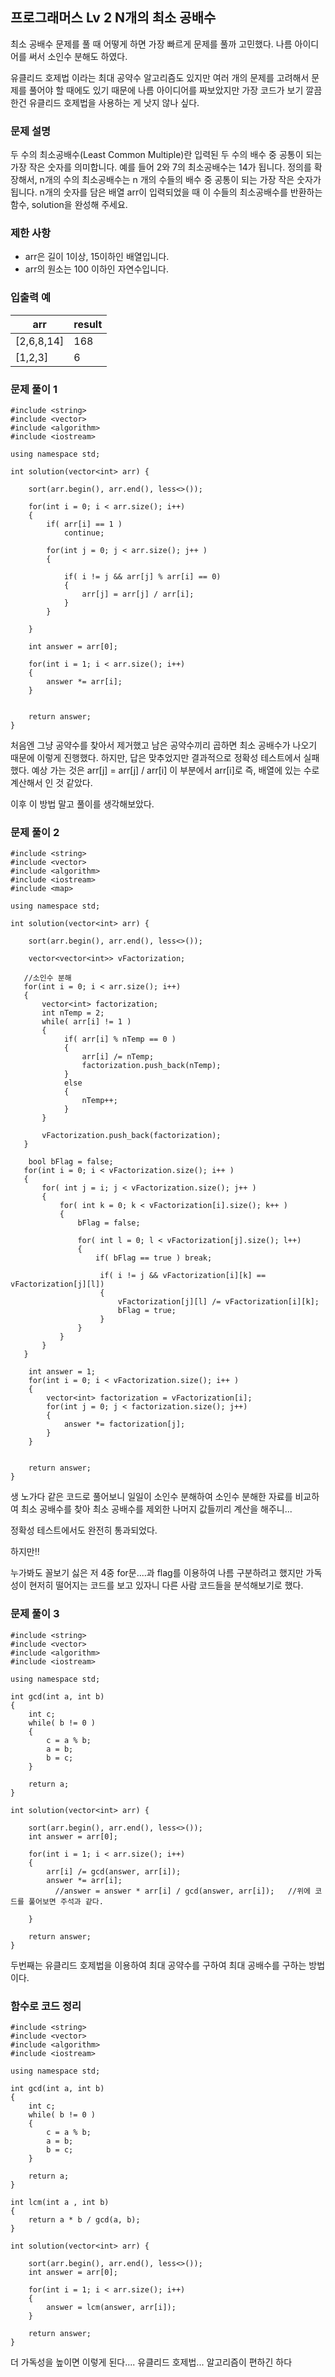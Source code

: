## 프로그래머스 Lv 2 N개의 최소 공배수 
최소 공배수 문제를 풀 때 어떻게 하면 가장 빠르게 문제를 풀까 고민했다.
나름 아이디어를 써서 소인수 분해도 하였다.

유클리드 호제법 이라는 최대 공약수 알고리즘도 있지만 여러 개의 문제를 고려해서 문제를 풀어야 할 때에도 있기 때문에 나름 아이디어를 짜보았지만
가장 코드가 보기 깔끔한건 유클리드 호제법을 사용하는 게 낫지 않나 싶다.

### 문제 설명
두 수의 최소공배수(Least Common Multiple)란 입력된 두 수의 배수 중 공통이 되는 가장 작은 숫자를 의미합니다. 
예를 들어 2와 7의 최소공배수는 14가 됩니다. 정의를 확장해서, n개의 수의 최소공배수는 n 개의 수들의 배수 중 공통이 되는 가장 작은 숫자가 됩니다.
n개의 숫자를 담은 배열 arr이 입력되었을 때 이 수들의 최소공배수를 반환하는 함수, solution을 완성해 주세요.

### 제한 사항
- arr은 길이 1이상, 15이하인 배열입니다.
- arr의 원소는 100 이하인 자연수입니다.

### 입출력 예
| arr | 	result |
| --- | --- |
| [2,6,8,14] |	168 |
| [1,2,3] |	6 |

### 문제 풀이 1
```
#include <string>
#include <vector>
#include <algorithm>
#include <iostream>

using namespace std;

int solution(vector<int> arr) {
    
    sort(arr.begin(), arr.end(), less<>());
    
    for(int i = 0; i < arr.size(); i++)
    {
        if( arr[i] == 1 )
            continue;
        
        for(int j = 0; j < arr.size(); j++ )
        {
            
            if( i != j && arr[j] % arr[i] == 0)
            {
                arr[j] = arr[j] / arr[i];
            }
        }
        
    }
    
    int answer = arr[0];

    for(int i = 1; i < arr.size(); i++)
    {
        answer *= arr[i];
    }

    
    return answer;
}
```
처음엔 그냥 공약수를 찾아서 제거했고 남은 공약수끼리 곱하면 최소 공배수가 나오기 때문에 이렇게 진행했다.
하지만, 답은 맞추었지만 결과적으로 정확성 테스트에서 실패했다.
예상 가는 것은 arr[j] = arr[j] / arr[i] 이 부분에서 arr[i]로 즉, 배열에 있는 수로 계산해서 인 것 같았다.

이후 이 방법 말고 풀이를 생각해보았다.

### 문제 풀이 2
```
#include <string>
#include <vector>
#include <algorithm>
#include <iostream>
#include <map>

using namespace std;

int solution(vector<int> arr) {
    
    sort(arr.begin(), arr.end(), less<>());
    
    vector<vector<int>> vFactorization;
    
   //소인수 분해
   for(int i = 0; i < arr.size(); i++)
   {
       vector<int> factorization;
       int nTemp = 2;
       while( arr[i] != 1 )
       {
            if( arr[i] % nTemp == 0 )
            {
                arr[i] /= nTemp;
                factorization.push_back(nTemp);
            }
            else
            {
                nTemp++;
            }
       }
       
       vFactorization.push_back(factorization);
   }
    
    bool bFlag = false;
   for(int i = 0; i < vFactorization.size(); i++ )
   {
       for( int j = i; j < vFactorization.size(); j++ )
       {
           for( int k = 0; k < vFactorization[i].size(); k++ )
           {
               bFlag = false;
               
               for( int l = 0; l < vFactorization[j].size(); l++)
               {
                   if( bFlag == true ) break;
                   
                    if( i != j && vFactorization[i][k] == vFactorization[j][l])
                    {
                        vFactorization[j][l] /= vFactorization[i][k];
                        bFlag = true;
                    }
               }
           }
       }
   }
    
    int answer = 1;
    for(int i = 0; i < vFactorization.size(); i++ )
    {
        vector<int> factorization = vFactorization[i];
        for(int j = 0; j < factorization.size(); j++)
        {
            answer *= factorization[j];
        }
    }

    
    return answer;
}
```
생 노가다 같은 코드로 풀어보니 일일이 소인수 분해하여 소인수 분해한 자료를 비교하여 최소 공배수를 찾아 최소 공배수를 제외한 나머지 값들끼리 계산을 해주니...

정확성 테스트에서도 완전히 통과되었다.

하지만!!

누가봐도 꼴보기 싫은 저 4중 for문....과 flag를 이용하여 나름 구분하려고 했지만 가독성이 현저히 떨어지는 코드를 보고 있자니 다른 사람 코드들을 분석해보기로 했다.

### 문제 풀이 3
```
#include <string>
#include <vector>
#include <algorithm>
#include <iostream>

using namespace std;

int gcd(int a, int b)
{
	int c;
	while( b != 0 )
	{
		c = a % b;
		a = b;
		b = c;
	}
	
	return a;
}

int solution(vector<int> arr) {
    
    sort(arr.begin(), arr.end(), less<>());
    int answer = arr[0];
    
    for(int i = 1; i < arr.size(); i++)
    {
        arr[i] /= gcd(answer, arr[i]);
        answer *= arr[i];
		  //answer = answer * arr[i] / gcd(answer, arr[i]);   //위에 코드를 풀어보면 주석과 같다.
		
    }
    
    return answer;
}
```
두번째는 유클리드 호제법을 이용하여 최대 공약수를 구하여 최대 공배수를 구하는 방법이다.

### 함수로 코드 정리
```
#include <string>
#include <vector>
#include <algorithm>
#include <iostream>

using namespace std;

int gcd(int a, int b)
{
	int c;
	while( b != 0 )
	{
		c = a % b;
		a = b;
		b = c;
	}
	
	return a;
}

int lcm(int a , int b)
{
    return a * b / gcd(a, b);
}

int solution(vector<int> arr) {
    
    sort(arr.begin(), arr.end(), less<>());
    int answer = arr[0];
    
    for(int i = 1; i < arr.size(); i++)
    {
        answer = lcm(answer, arr[i]);
    }
    
    return answer;
}
```
더 가독성을 높이면 이렇게 된다....
유클리드 호제법... 알고리즘이 편하긴 하다


